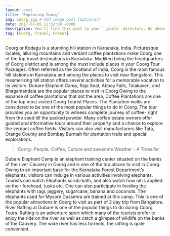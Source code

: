 ```yaml
---
layout: post
title: "Exploring Coorg"
img: coorg.jpg # Add image post (optional)
date: 2017-07-05 12:52:00 +0300
description: You’ll find this post in your `_posts` directory. Go ahead and edit it and re-build the site to see your changes. # Add post description (optional)
tag: [Coorg, Travel, Forest]
---
```

Coorg or Kodagu is a stunning hill station in Karnataka, India. Picturesque locales, alluring mountains and verdant coffee plantations make Coorg one of the top travel destinations in Karnataka. Madikeri being the headquarters of Coorg district and is among the must include places in your Coorg Tour Packages. Often referred as the Scotland of India, Coorg is the most famous hill stations in Karnataka and among the places to visit near Bangalore. This mesmerizing hill station offers several activities for a memorable vocation to its visitors. Dubare Elephant Camp, Raja Seat, Abbey Falls, Talakaveri, and Bhagamandala are the popular places to visit in Coorg.Owing to the expanse of coffee plantations that dot the area, Coffee Plantations are one of the top most visited Coorg Tourist Places. The Plantation walks are considered to be one of the most popular things to do in Coorg. The tour provides you an opportunity to witness complete journey of coffee- right from the seed till the packed powder. Many coffee estate owners offer guided and informative tours around their property and a chance to explore the verdant coffee fields. Visitors can also visit manufacturers like Tata, Orange County and Bombay Burmah for plantation trails and special explorations.

>Coorg- People, Coffee, Culture and awesome Weather  <cite>- A Traveller</cite>

Dubare Elephant Camp is an elephant training center situated on the banks of the river Cauvery in Coorg and is one of the top places to visit in Coorg. Owing to an important base for the Karnataka Forest Department’s elephants, visitors can indulge in various activities involving elephants. Tourists can watch Elephants scrub-bath, and also watch how oil is applied on their forehead, tusks etc. One can also participate in feeding the elephants with ragi, jaggery, sugarcane, banana and coconuts. The elephants used for Mysore Dussehra are trained at this camp. This is one of the popular attractions in Coorg to visit as part of 2 day trip from Bangalore.
River Rafting at Dubare is one of the popular things to do during Coorg Tours. Rafting is an adventure sport which many of the tourists prefer to enjoy the ride on the river as well as catch a glimpse of wildlife on the banks of the Cauvery. The wide river has less torrents, the rafting is quite convenient.
